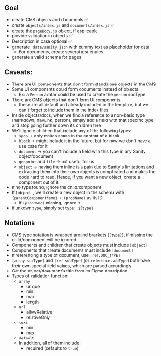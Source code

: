 ## Goal

- create CMS objects and documents ✅
- create `objects/index.js` and `documents/index.js` ✅
- create the `pageBody.js` object, if applicable
- provide validation in objects ✅
- Description in case optional ✅
- generate `.data/sanity.json` with dummy text as placeholder for data
  - For documents, create several test entries
- generate a valid schema for pages

## Caveats:

- There are UI components that don't form standalone objects in the CMS
- Some UI components could form documents instead of objects.
  - Ex: a `Person` avatar could be used to create the `person` docType
- There are CMS objects that don't form UI components.
  - these are all default and already included in the template, but we can't forget to include them in the index files
- Inside objects/docs, when we find a reference to a non-basic type (markdown, navLink, person), simply add a field with that specific type and stop going further down its children tree
- We'll ignore children that include any of the following types:
  - `span` -> only makes sense in the context of a block
  - `block` -> might include it in the future, but for now we don't have a use case for it
  - `document` -> you can't include a field with this type in any Sanity object/document
  - `geopoint` and `file` -> not useful for us
  - `object` -> having them inline is a pain due to Sanity's limitations and extracting them into their own objects is complicated and makes the code hard to read. Hence, if you want a new object, create a component out of it.
- If no type found, ignore the child/component
- If `[object]`, we'll create a new object in the schema with `{parentComponentName} + (propName)` as its ID
  - if `(propName)` missing, ignore it
- if unkown `type`, simply set `type: ${type}`

## Notations

- CMS type notation is wrapped around brackets (`[type]`), if missing the child/component will be ignored
- Components and children that create objects must include `[object]`
- Components that create documents must include `[document]`
- If referencing a type of document, use `[ref.DOC_TYPE]`
- `[array.subType]` and `[ref.subType]` (or `reference.subType`) both have their own special field values, which are parsed accordingly
- Get the object/document's title from its Figma description
- Types of validation function:
  - `array`
    - unique
    - min
    - max
    - length
  - `url`
    - allowRelative
    - relativeOnly
  - `text`
    - min
    - max
  - `default`
  - In addition, all of them include:
    - required (defaults to `true`)

<!-- 
// In case I need this in the future:
const BASIC_CMS_TYPES = [
  boolean,
  date,
  datetime,
  number,
  slug,
  string,
  text,
  url
]
-->
